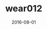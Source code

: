 ---
title: wear012
articlename: >-
  Change In Length of Stay and Readmissions among Hospitalized Medical Patients after Inpatient Medicine Service Adoption of Mobile Secure Text Messaging
date: '2016-08-01'
authors: >-
  Mitesh S. Patel, Neha Patel, Dylan S. Small, Roy Rosin, Jeffrey I. Rohrbach, Nathaniel Stromberg, C. William Hanson, David A. Asch
source: 'https://link.springer.com/article/10.1007%2Fs11606-016-3673-7'
journal: JGIM
spotlight: true
topic: Wearables
image: 
summary: 
---